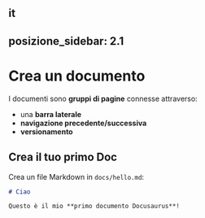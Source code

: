 it
---
posizione_sidebar: 2.1
---

# Crea un documento

I documenti sono **gruppi di pagine** connesse attraverso:

- una **barra laterale**
- **navigazione precedente/successiva**
- **versionamento**

## Crea il tuo primo Doc

Crea un file Markdown in `docs/hello.md`:

```md title="docs/hello.md"
# Ciao

Questo è il mio **primo documento Docusaurus**!